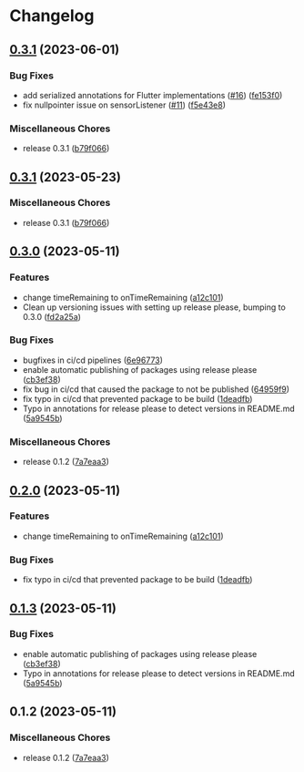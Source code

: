 # Changelog

## [0.3.1](https://github.com/fibricheck/android-camera-sdk/compare/v0.3.0...v0.3.1) (2023-06-01)


### Bug Fixes

* add serialized annotations for Flutter implementations ([#16](https://github.com/fibricheck/android-camera-sdk/issues/16)) ([fe153f0](https://github.com/fibricheck/android-camera-sdk/commit/fe153f07002e79a8d09f0bc4d96387bd22825028))
* fix nullpointer issue on sensorListener ([#11](https://github.com/fibricheck/android-camera-sdk/issues/11)) ([f5e43e8](https://github.com/fibricheck/android-camera-sdk/commit/f5e43e8b24887eb0f279c3fd2e5dcb2118be6946))


### Miscellaneous Chores

* release 0.3.1 ([b79f066](https://github.com/fibricheck/android-camera-sdk/commit/b79f066f4c1fd302232f139bcf8928ac62e4995a))

## [0.3.1](https://github.com/fibricheck/android-camera-sdk/compare/v0.3.0...v0.3.1) (2023-05-23)


### Miscellaneous Chores

* release 0.3.1 ([b79f066](https://github.com/fibricheck/android-camera-sdk/commit/b79f066f4c1fd302232f139bcf8928ac62e4995a))

## [0.3.0](https://github.com/fibricheck/android-camera-sdk/compare/v0.2.1...v0.3.0) (2023-05-11)


### Features

* change timeRemaining to onTimeRemaining ([a12c101](https://github.com/fibricheck/android-camera-sdk/commit/a12c101c0476ab34ce6202059d3841466e1dc6c7))
* Clean up versioning issues with setting up release please, bumping to 0.3.0 ([fd2a25a](https://github.com/fibricheck/android-camera-sdk/commit/fd2a25a18b286a546050184929f5a1b4e7d243bc))


### Bug Fixes

* bugfixes in ci/cd pipelines ([6e96773](https://github.com/fibricheck/android-camera-sdk/commit/6e96773e6573331781337cf4191a3b62f8e2aba9))
* enable automatic publishing of packages using release please ([cb3ef38](https://github.com/fibricheck/android-camera-sdk/commit/cb3ef38b77414aa7f977192e33f90ca91b126ccb))
* fix bug in ci/cd that caused the package to not be published ([64959f9](https://github.com/fibricheck/android-camera-sdk/commit/64959f91373336633f7d994e0f6a953350d47c46))
* fix typo in ci/cd that prevented package to be build ([1deadfb](https://github.com/fibricheck/android-camera-sdk/commit/1deadfb01da4854fd2d959299f208211465d304d))
* Typo in annotations for release please to detect versions in README.md ([5a9545b](https://github.com/fibricheck/android-camera-sdk/commit/5a9545bed0826589ee90c5baa782e26eba7bf8b6))


### Miscellaneous Chores

* release 0.1.2 ([7a7eaa3](https://github.com/fibricheck/android-camera-sdk/commit/7a7eaa3ebc08d01c3825d9ec81fe0f4952fbba2b))

## [0.2.0](https://github.com/fibricheck/android-camera-sdk/compare/v0.1.3...v0.2.0) (2023-05-11)


### Features

* change timeRemaining to onTimeRemaining ([a12c101](https://github.com/fibricheck/android-camera-sdk/commit/a12c101c0476ab34ce6202059d3841466e1dc6c7))


### Bug Fixes

* fix typo in ci/cd that prevented package to be build ([1deadfb](https://github.com/fibricheck/android-camera-sdk/commit/1deadfb01da4854fd2d959299f208211465d304d))

## [0.1.3](https://github.com/fibricheck/android-camera-sdk/compare/v0.1.2...v0.1.3) (2023-05-11)


### Bug Fixes

* enable automatic publishing of packages using release please ([cb3ef38](https://github.com/fibricheck/android-camera-sdk/commit/cb3ef38b77414aa7f977192e33f90ca91b126ccb))
* Typo in annotations for release please to detect versions in README.md ([5a9545b](https://github.com/fibricheck/android-camera-sdk/commit/5a9545bed0826589ee90c5baa782e26eba7bf8b6))

## 0.1.2 (2023-05-11)


### Miscellaneous Chores

* release 0.1.2 ([7a7eaa3](https://github.com/fibricheck/android-camera-sdk/commit/7a7eaa3ebc08d01c3825d9ec81fe0f4952fbba2b))
